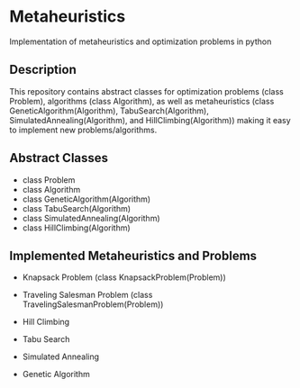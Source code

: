 # Metaheuristics

Implementation of metaheuristics and optimization problems in python

## Description
This repository contains abstract classes for optimization problems (class Problem), algorithms (class Algorithm), as well as metaheuristics (class GeneticAlgorithm(Algorithm), TabuSearch(Algorithm), SimulatedAnnealing(Algorithm), and HillClimbing(Algorithm)) making it easy to implement new problems/algorithms.

## Abstract Classes
- class Problem
- class Algorithm
- class GeneticAlgorithm(Algorithm)
- class TabuSearch(Algorithm)
- class SimulatedAnnealing(Algorithm)
- class HillClimbing(Algorithm)

## Implemented Metaheuristics and Problems
- Knapsack Problem (class KnapsackProblem(Problem))
- Traveling Salesman Problem (class TravelingSalesmanProblem(Problem))

- Hill Climbing
- Tabu Search
- Simulated Annealing
- Genetic Algorithm
